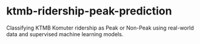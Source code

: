 # ktmb-ridership-peak-prediction
Classifying KTMB Komuter ridership as Peak or Non-Peak using real-world data and supervised machine learning models.
